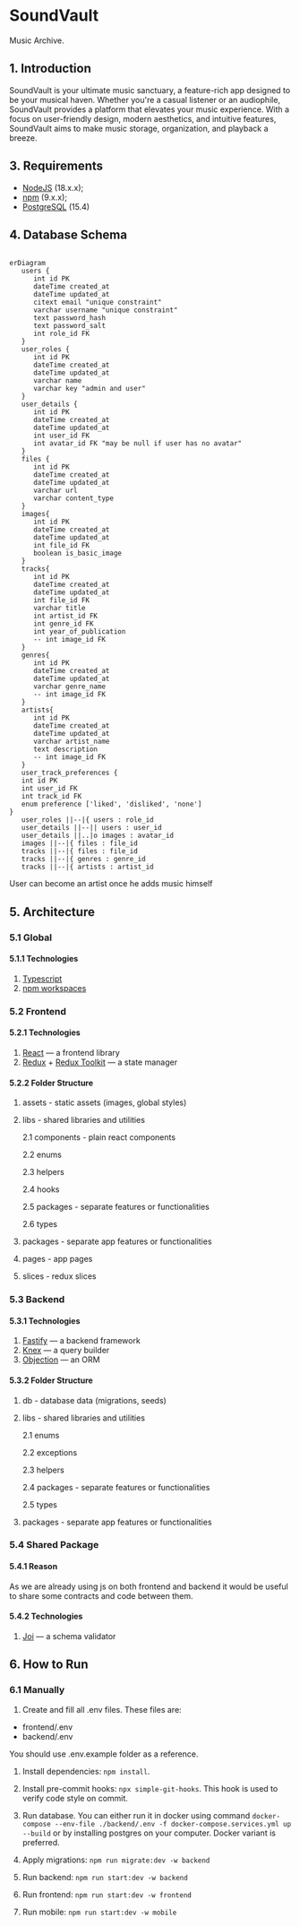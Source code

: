 # SoundVault

Music Archive.

## 1. Introduction

SoundVault is your ultimate music sanctuary, a feature-rich app designed to be your musical haven. Whether you're a casual listener or an audiophile, SoundVault provides a platform that elevates your music experience. With a focus on user-friendly design, modern aesthetics, and intuitive features, SoundVault aims to make music storage, organization, and playback a breeze.

## 3. Requirements

- [NodeJS](https://nodejs.org/en) (18.x.x);
- [npm](https://www.npmjs.com/) (9.x.x);
- [PostgreSQL](https://www.postgresql.org/) (15.4)

## 4. Database Schema

```mermaid

erDiagram
   users {
      int id PK
      dateTime created_at
      dateTime updated_at
      citext email "unique constraint"
      varchar username "unique constraint"
      text password_hash
      text password_salt
      int role_id FK
   }
   user_roles {
      int id PK
      dateTime created_at
      dateTime updated_at
      varchar name
      varchar key "admin and user"
   }
   user_details {
      int id PK
      dateTime created_at
      dateTime updated_at
      int user_id FK
      int avatar_id FK "may be null if user has no avatar"
   }
   files {
      int id PK
      dateTime created_at
      dateTime updated_at
      varchar url
      varchar content_type
   }
   images{
      int id PK
      dateTime created_at
      dateTime updated_at
      int file_id FK
      boolean is_basic_image
   }
   tracks{
      int id PK
      dateTime created_at
      dateTime updated_at
      int file_id FK
      varchar title
      int artist_id FK
      int genre_id FK
      int year_of_publication
      -- int image_id FK
   }
   genres{
      int id PK
      dateTime created_at
      dateTime updated_at
      varchar genre_name
      -- int image_id FK
   }
   artists{
      int id PK
      dateTime created_at
      dateTime updated_at
      varchar artist_name
      text description
      -- int image_id FK
   }
   user_track_preferences {
   int id PK
   int user_id FK
   int track_id FK
   enum preference ['liked', 'disliked', 'none']
}
   user_roles ||--|{ users : role_id
   user_details ||--|| users : user_id
   user_details ||..|o images : avatar_id
   images ||--|{ files : file_id
   tracks ||--|{ files : file_id
   tracks ||--|{ genres : genre_id
   tracks ||--|{ artists : artist_id

```

User can become an artist once he adds music himself

## 5. Architecture

### 5.1 Global

#### 5.1.1 Technologies

1. [Typescript](https://www.typescriptlang.org/)
2. [npm workspaces](https://docs.npmjs.com/cli/v9/using-npm/workspaces)

### 5.2 Frontend

#### 5.2.1 Technologies

1. [React](https://react.dev/) — a frontend library
2. [Redux](https://redux.js.org/) + [Redux Toolkit](https://redux-toolkit.js.org/) — a state manager

#### 5.2.2 Folder Structure

1. assets - static assets (images, global styles)
2. libs - shared libraries and utilities

   2.1 components - plain react components

   2.2 enums

   2.3 helpers

   2.4 hooks

   2.5 packages - separate features or functionalities

   2.6 types

3. packages - separate app features or functionalities
4. pages - app pages
5. slices - redux slices

### 5.3 Backend

#### 5.3.1 Technologies

1. [Fastify](https://fastify.dev/) — a backend framework
2. [Knex](https://knexjs.org/) — a query builder
3. [Objection](https://vincit.github.io/objection.js/) — an ORM

#### 5.3.2 Folder Structure

1. db - database data (migrations, seeds)
2. libs - shared libraries and utilities

   2.1 enums

   2.2 exceptions

   2.3 helpers

   2.4 packages - separate features or functionalities

   2.5 types

3. packages - separate app features or functionalities

### 5.4 Shared Package

#### 5.4.1 Reason

As we are already using js on both frontend and backend it would be useful to share some contracts and code between them.

#### 5.4.2 Technologies

1. [Joi](https://github.com/sideway/joi) — a schema validator

## 6. How to Run

### 6.1 Manually

1. Create and fill all .env files. These files are:

- frontend/.env
- backend/.env

You should use .env.example folder as a reference.

1. Install dependencies: `npm install`.

2. Install pre-commit hooks: `npx simple-git-hooks`. This hook is used to verify code style on commit.

3. Run database. You can either run it in docker using command `docker-compose --env-file ./backend/.env -f docker-compose.services.yml up --build` or by installing postgres on your computer. Docker variant is preferred.

4. Apply migrations: `npm run migrate:dev -w backend`

5. Run backend: `npm run start:dev -w backend`

6. Run frontend: `npm run start:dev -w frontend`

7. Run mobile: `npm run start:dev -w mobile`